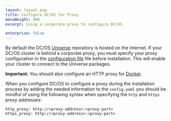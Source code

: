 ```yaml
---
layout: layout.pug
title: Configure DC/OS for Proxy
menuWeight: 900
excerpt: Using a corporate proxy to configure DC/OS

enterprise: false
---
```



By default the DC/OS [Universe](https://github.com/mesosphere/universe) repository is hosted on the internet. If your DC/OS cluster is behind a corporate proxy, you must specify your proxy configuration in the [configuration file](/1.11/installing/ent/custom/configuration/configuration-parameters/#use-proxy) file before installation. This will enable your cluster to connect to the Universe packages.

**Important:** You should also configure an HTTP proxy for [Docker](https://docs.docker.com/engine/admin/systemd/#/http-proxy).

When you configure DC/OS to configure a proxy during the installation process by adding the needed information to the `config.yaml` you should be mindful of using the following syntax when specifying the `http` and `https` proxy addresses:

```
http_proxy: http://<proxy-address>:<proxy-port>
https_proxy: http://<proxy-address>:<proxy-port>
```

